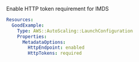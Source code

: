 
Enable HTTP token requirement for IMDS

```yaml
Resources:
  GoodExample:
    Type: AWS::AutoScaling::LaunchConfiguration
    Properties:
      MetadataOptions:
        HttpEndpoint: enabled
        HttpTokens: required
```


